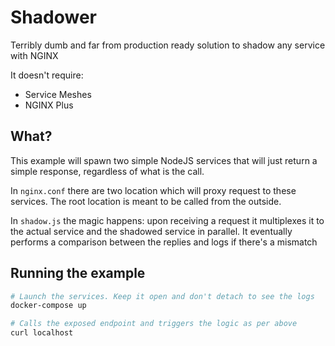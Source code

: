# Shadower

Terribly dumb and far from production ready solution to shadow any service with NGINX

It doesn't require:
 * Service Meshes
 * NGINX Plus

## What?

This example will spawn two simple NodeJS services that will just return a simple response, 
regardless of what is the call.

In `nginx.conf` there are two location which will proxy request to these services. The root
location is meant to be called from the outside.

In `shadow.js` the magic happens: upon receiving a request it multiplexes it to the actual
service and the shadowed service in parallel. It eventually performs a comparison between the
replies and logs if there's a mismatch

## Running the example

```bash
# Launch the services. Keep it open and don't detach to see the logs
docker-compose up

# Calls the exposed endpoint and triggers the logic as per above
curl localhost
```